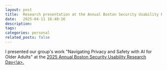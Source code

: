 ```yaml
---
layout: post
title:  Research presentation at the Annual Boston Security Usability Research Day 
date:   2025-04-11 16:40:16
description: 
tags: 
categories: personal
related_posts: false
---
```


I presented our group's work "Navigating Privacy and Safety with AI for Older Adults" at the <a href="https://absurd.cs.tufts.edu/s2025.html">2025 Annual Boston Security Usability Research Day<\a>.
